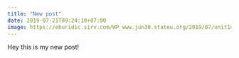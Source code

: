 ```yaml
---
title: "New post"
date: 2019-07-21T09:24:10+07:00
image: https://eburidic.sirv.com/WP_www.jun30.stateu.org/2019/07/unit14.jpg?text.0.text=MY%20AWESOME%20SPEED&text.0.position=center&text.0.size=80&text.0.color=ffffff&text.0.background.color=8b7b7b&text.0.background.opacity=43
---
```


Hey this is my new post!